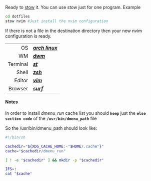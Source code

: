 Ready to [stow](https://www.gnu.org/software/stow/) it.
You can use stow just for one program. Example
```sh
cd dotfiles
stow nvim #Just install the nvim configuration
```
If there is not a file in the destination directory then
your new nvim configuration is ready.

|||
|---------:|:------------------------------------------|
| OS       | ***[arch linux](https://archlinux.org)*** |
| WM       | ***[dwm](https:dwm.suckless.org)***       |
| Terminal | ***[st](https://st.suckless.org)***       |
| Shell    | ***[zsh](https://zsh.org/)***             |
| Editor   | ***[vim](http://www.vim.org)***           |
| Browser  | ***[surf](https://surf.suckless.org)***   |

#### Notes
In order to install *dmenu_run* cache list
you should **`keep`** just the **`else section code`** of the
**`/usr/bin/dmenu_path`** file

So the /usr/bin/dmenu_path should look like:
```sh
#!/bin/sh

cachedir="${XDG_CACHE_HOME:-"$HOME/.cache"}"
cache="$cachedir/dmenu_run"

[ ! -e "$cachedir" ] && mkdir -p "$cachedir"

IFS=:
cat "$cache"
```
